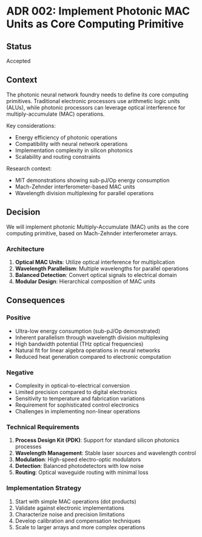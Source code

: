 # ADR 002: Implement Photonic MAC Units as Core Computing Primitive

## Status

Accepted

## Context

The photonic neural network foundry needs to define its core computing primitives. Traditional electronic processors use arithmetic logic units (ALUs), while photonic processors can leverage optical interference for multiply-accumulate (MAC) operations.

Key considerations:
- Energy efficiency of photonic operations
- Compatibility with neural network operations
- Implementation complexity in silicon photonics
- Scalability and routing constraints

Research context:
- MIT demonstrations showing sub-pJ/Op energy consumption
- Mach-Zehnder interferometer-based MAC units
- Wavelength division multiplexing for parallel operations

## Decision

We will implement photonic Multiply-Accumulate (MAC) units as the core computing primitive, based on Mach-Zehnder interferometer arrays.

### Architecture

1. **Optical MAC Units**: Utilize optical interference for multiplication
2. **Wavelength Parallelism**: Multiple wavelengths for parallel operations
3. **Balanced Detection**: Convert optical signals to electrical domain
4. **Modular Design**: Hierarchical composition of MAC units

## Consequences

### Positive

- Ultra-low energy consumption (sub-pJ/Op demonstrated)
- Inherent parallelism through wavelength division multiplexing
- High bandwidth potential (THz optical frequencies)
- Natural fit for linear algebra operations in neural networks
- Reduced heat generation compared to electronic computation

### Negative

- Complexity in optical-to-electrical conversion
- Limited precision compared to digital electronics
- Sensitivity to temperature and fabrication variations
- Requirement for sophisticated control electronics
- Challenges in implementing non-linear operations

### Technical Requirements

1. **Process Design Kit (PDK)**: Support for standard silicon photonics processes
2. **Wavelength Management**: Stable laser sources and wavelength control
3. **Modulation**: High-speed electro-optic modulators
4. **Detection**: Balanced photodetectors with low noise
5. **Routing**: Optical waveguide routing with minimal loss

### Implementation Strategy

1. Start with simple MAC operations (dot products)
2. Validate against electronic implementations
3. Characterize noise and precision limitations
4. Develop calibration and compensation techniques
5. Scale to larger arrays and more complex operations